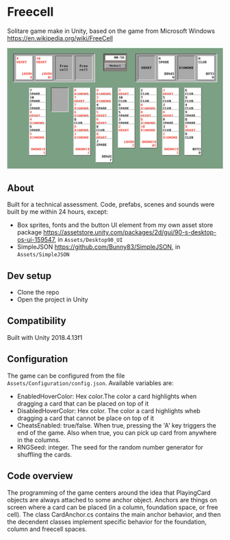 # Freecell
Solitare game make in Unity, based on the game from Microsoft Windows 
https://en.wikipedia.org/wiki/FreeCell

![Screenshot](Images/screenshot.png)

## About
Built for a technical assessment. Code, prefabs, scenes and sounds were built by me within 24 hours, except:
* Box sprites, fonts and the button UI element from my own asset store package https://assetstore.unity.com/packages/2d/gui/90-s-desktop-os-ui-159547, in  `Assets/Desktop90_UI`
* SimpleJSON https://github.com/Bunny83/SimpleJSON, in `Assets/SimpleJSON`

## Dev setup
* Clone the repo
* Open the project in Unity

## Compatibility
Built with Unity 2018.4.13f1

## Configuration
The game can be configured from the file `Assets/Configuration/config.json`. Available variables are:
* EnabledHoverColor: Hex color.The color a card highlights when dragging a card that can be placed on top of it
* DisabledHoverColor: Hex color. The color a card highlights wheb dragging a card that cannot be place on top of it
* CheatsEnabled: true/false. When true, pressing the 'A' key triggers the end of the game. Also when true, you can pick up card from anywhere in the columns.
* RNGSeed: integer. The seed for the random number generator for shuffling the cards.

## Code overview
The programming of the game centers around the idea that PlayingCard objects are always attached to some anchor object. Anchors are things on screen where a card can be placed (in a column, foundation space, or free cell). The class CardAnchor.cs contains the main anchor behavior, and then the decendent classes implement specific behavior for the foundation, column and freecell spaces.
